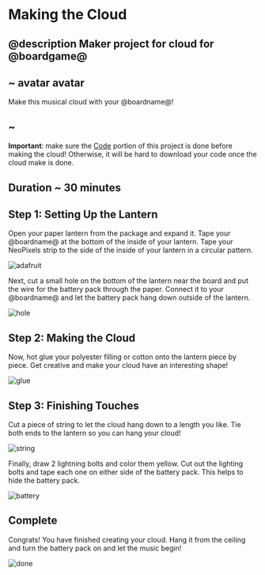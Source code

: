 # Making the Cloud

## @description Maker project for cloud for @boardgame@

## ~ avatar avatar

Make this musical cloud with your @boardname@!

## ~

**Important**: make sure the [Code](/projects/musical-cloud/code) portion of this project is done before making the cloud! Otherwise, it will be hard to download your code once the cloud make is done.

## Duration ~ 30 minutes 

## Step 1: Setting Up the Lantern

Open your paper lantern from the package and expand it. Tape your @boardname@ at the bottom of the inside of your lantern. Tape your NeoPixels strip to the side of the inside of your lantern in a circular pattern.

![adafruit](/static/cp/projects/musical-cloud/adafruit.jpg)

Next, cut a small hole on the bottom of the lantern near the board and put the wire for the battery pack through the paper. Connect it to your @boardname@ and let the battery pack hang down outside of the lantern. 

![hole](/static/cp/projects/musical-cloud/hole.jpg)

## Step 2: Making the Cloud

Now, hot glue your polyester filling or cotton onto the lantern piece by piece. Get creative and make your cloud have an interesting shape!

![glue](/static/cp/projects/musical-cloud/glue.jpg)

## Step 3: Finishing Touches

Cut a piece of string to let the cloud hang down to a length you like. Tie both ends to the lantern so you can hang your cloud!

![string](/static/cp/projects/musical-cloud/string.jpg)

Finally, draw 2 lightning bolts and color them yellow. Cut out the lighting bolts and tape each one on either side of the battery pack. This helps to hide the battery pack.

![battery](/static/cp/projects/musical-cloud/battery.jpg)

## Complete

Congrats! You have finished creating your cloud. Hang it from the ceiling and turn the battery pack on and let the music begin!

![done](/static/cp/projects/musical-cloud/done.jpg)
